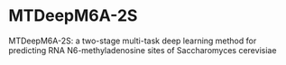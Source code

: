# MTDeepM6A-2S
MTDeepM6A-2S: a two-stage multi-task deep learning method for predicting RNA N6-methyladenosine sites of Saccharomyces cerevisiae
